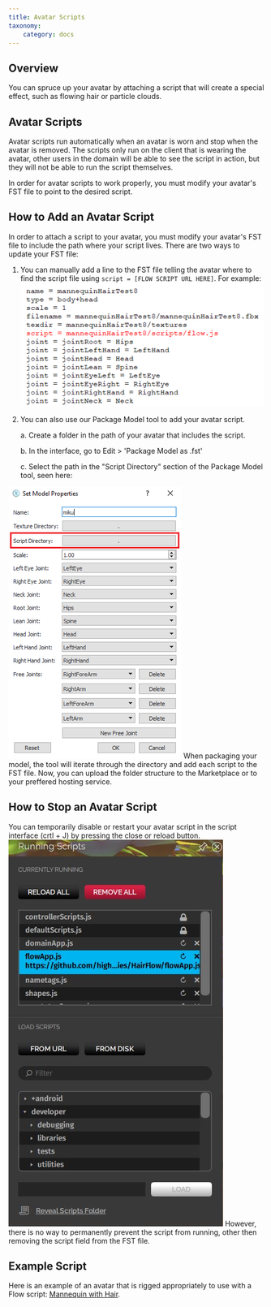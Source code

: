 ```yaml
---
title: Avatar Scripts
taxonomy:
    category: docs
---
```


## Overview
You can spruce up your avatar by attaching a script that will create a special effect, such as flowing hair or particle clouds. 

## Avatar Scripts
Avatar scripts run automatically when an avatar is worn and stop when the avatar is removed. The scripts only run on the client that is wearing the avatar, other users in the domain will be able to see the script in action, but they will not be able to run the script themselves.	

In order for avatar scripts to work properly, you must modify your avatar's FST file to point to the desired script.

## How to Add an Avatar Script
In order to attach a script to your avatar, you must modify your avatar's FST file to include the path where your script lives. There are two ways to update your FST file:
1.  You can manually add a line to the FST file telling the avatar where to find the script file using `script = [FLOW SCRIPT URL HERE]`. For example: 
![](addScript1.PNG)
2. You can also use our Package Model tool to add your avatar script. 
    
    a. Create a folder in the path of your avatar that includes the script.
    
    b. In the interface, go to Edit > 'Package Model as .fst'

    c. Select the path in the "Script Directory" section of the Package Model tool, seen here: 

![](addScript2.PNG)
When packaging your model, the tool will iterate through the directory and add each script to the FST file. Now, you can upload the folder structure to the Marketplace or to your preffered hosting service.
## How to Stop an Avatar Script
 You can temporarily disable or restart your avatar script in the script interface (crtl + J) by pressing the close or reload button. 
 ![](endFlow.png)
 However, there is no way to permanently prevent the script from running, other then removing the script field from the FST file.
## Example Script
Here is an example of an avatar that is rigged appropriately to use with a Flow script: [Mannequin with Hair](https://github.com/highfidelity/hifi-docs-grav-content/tree/master/02.create-and-explore/05.avatars/08.%20create-avatar-with-flow/mannequinHairTest8.fst).
